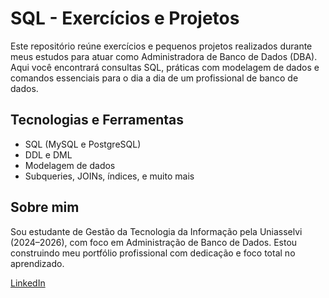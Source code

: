 # SQL - Exercícios e Projetos

Este repositório reúne exercícios e pequenos projetos realizados durante meus estudos para atuar como Administradora de Banco de Dados (DBA). Aqui você encontrará consultas SQL, práticas com modelagem de dados e comandos essenciais para o dia a dia de um profissional de banco de dados.

## Tecnologias e Ferramentas
- SQL (MySQL e PostgreSQL)
- DDL e DML
- Modelagem de dados
- Subqueries, JOINs, índices, e muito mais

## Sobre mim
Sou estudante de Gestão da Tecnologia da Informação pela Uniasselvi (2024–2026), com foco em Administração de Banco de Dados. Estou construindo meu portfólio profissional com dedicação e foco total no aprendizado.

[LinkedIn](www.linkedin.com/in/ana-ludimilla-dos-santos-03498a1a2)  
